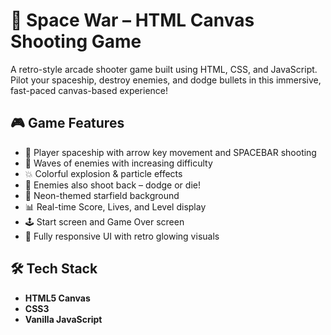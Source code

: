 # 🚀 Space War – HTML Canvas Shooting Game

A retro-style arcade shooter game built using HTML, CSS, and JavaScript. Pilot your spaceship, destroy enemies, and dodge bullets in this immersive, fast-paced canvas-based experience!

## 🎮 Game Features

- 🚀 Player spaceship with arrow key movement and SPACEBAR shooting
- 👾 Waves of enemies with increasing difficulty
- 💥 Colorful explosion & particle effects
- 🔄 Enemies also shoot back – dodge or die!
- 🌌 Neon-themed starfield background
- 📊 Real-time Score, Lives, and Level display
- 🕹️ Start screen and Game Over screen
- 📱 Fully responsive UI with retro glowing visuals

## 🛠️ Tech Stack

- **HTML5 Canvas**
- **CSS3**
- **Vanilla JavaScript**
